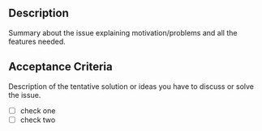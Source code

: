 ## Description
Summary about the issue explaining motivation/problems and all the features needed.

##  Acceptance Criteria
Description of the tentative solution or ideas you have to discuss or solve the issue.
* [ ] check one
* [ ] check two